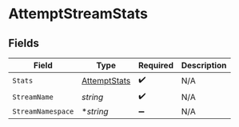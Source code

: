 # AttemptStreamStats


## Fields

| Field                                               | Type                                                | Required                                            | Description                                         |
| --------------------------------------------------- | --------------------------------------------------- | --------------------------------------------------- | --------------------------------------------------- |
| `Stats`                                             | [AttemptStats](../../models/shared/attemptstats.md) | :heavy_check_mark:                                  | N/A                                                 |
| `StreamName`                                        | *string*                                            | :heavy_check_mark:                                  | N/A                                                 |
| `StreamNamespace`                                   | **string*                                           | :heavy_minus_sign:                                  | N/A                                                 |
